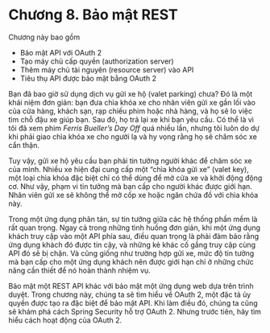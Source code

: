 # Chương 8. Bảo mật REST

Chương này bao gồm

* Bảo mật API với OAuth 2  
* Tạo máy chủ cấp quyền (authorization server)  
* Thêm máy chủ tài nguyên (resource server) vào API  
* Tiêu thụ API được bảo mật bằng OAuth 2  

Bạn đã bao giờ sử dụng dịch vụ gửi xe hộ (valet parking) chưa? Đó là một khái niệm đơn giản: bạn đưa chìa khóa xe cho nhân viên gửi xe gần lối vào của cửa hàng, khách sạn, rạp chiếu phim hoặc nhà hàng, và họ sẽ lo việc tìm chỗ đậu xe giúp bạn. Sau đó, họ trả lại xe khi bạn yêu cầu. Có thể là vì tôi đã xem phim _Ferris Bueller’s Day Off_ quá nhiều lần, nhưng tôi luôn do dự khi phải giao chìa khóa xe cho người lạ và hy vọng rằng họ sẽ chăm sóc xe cẩn thận.

Tuy vậy, gửi xe hộ yêu cầu bạn phải tin tưởng người khác để chăm sóc xe của mình. Nhiều xe hiện đại cung cấp một “chìa khóa gửi xe” (valet key), một loại chìa khóa đặc biệt chỉ có thể dùng để mở cửa xe và khởi động động cơ. Như vậy, phạm vi tin tưởng mà bạn cấp cho người khác được giới hạn. Nhân viên gửi xe sẽ không thể mở cốp xe hoặc ngăn chứa đồ với chìa khóa này.

Trong một ứng dụng phân tán, sự tin tưởng giữa các hệ thống phần mềm là rất quan trọng. Ngay cả trong những tình huống đơn giản, khi một ứng dụng khách truy cập vào một API phía sau, điều quan trọng là phải đảm bảo rằng ứng dụng khách đó được tin cậy, và những kẻ khác cố gắng truy cập cùng API đó sẽ bị chặn. Và cũng giống như trường hợp gửi xe, mức độ tin tưởng mà bạn cấp cho một ứng dụng khách nên được giới hạn chỉ ở những chức năng cần thiết để nó hoàn thành nhiệm vụ.

Bảo mật một REST API khác với bảo mật một ứng dụng web dựa trên trình duyệt. Trong chương này, chúng ta sẽ tìm hiểu về OAuth 2, một đặc tả ủy quyền được tạo ra đặc biệt để bảo mật API. Khi làm điều đó, chúng ta cũng sẽ khám phá cách Spring Security hỗ trợ OAuth 2. Nhưng trước tiên, hãy tìm hiểu cách hoạt động của OAuth 2.
